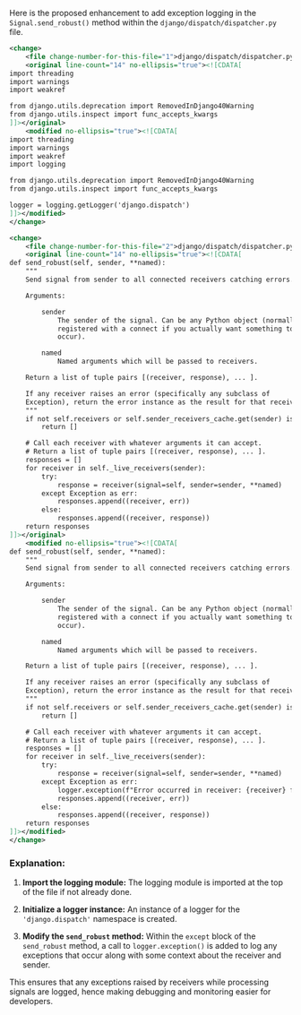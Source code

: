 Here is the proposed enhancement to add exception logging in the `Signal.send_robust()` method within the `django/dispatch/dispatcher.py` file.

```xml
<change>
    <file change-number-for-this-file="1">django/dispatch/dispatcher.py</file>
    <original line-count="14" no-ellipsis="true"><![CDATA[
import threading
import warnings
import weakref

from django.utils.deprecation import RemovedInDjango40Warning
from django.utils.inspect import func_accepts_kwargs
]]></original>
    <modified no-ellipsis="true"><![CDATA[
import threading
import warnings
import weakref
import logging

from django.utils.deprecation import RemovedInDjango40Warning
from django.utils.inspect import func_accepts_kwargs

logger = logging.getLogger('django.dispatch')
]]></modified>
</change>

<change>
    <file change-number-for-this-file="2">django/dispatch/dispatcher.py</file>
    <original line-count="14" no-ellipsis="true"><![CDATA[
def send_robust(self, sender, **named):
    """
    Send signal from sender to all connected receivers catching errors.

    Arguments:

        sender
            The sender of the signal. Can be any Python object (normally one
            registered with a connect if you actually want something to
            occur).

        named
            Named arguments which will be passed to receivers.

    Return a list of tuple pairs [(receiver, response), ... ].

    If any receiver raises an error (specifically any subclass of
    Exception), return the error instance as the result for that receiver.
    """
    if not self.receivers or self.sender_receivers_cache.get(sender) is NO_RECEIVERS:
        return []

    # Call each receiver with whatever arguments it can accept.
    # Return a list of tuple pairs [(receiver, response), ... ].
    responses = []
    for receiver in self._live_receivers(sender):
        try:
            response = receiver(signal=self, sender=sender, **named)
        except Exception as err:
            responses.append((receiver, err))
        else:
            responses.append((receiver, response))
    return responses
]]></original>
    <modified no-ellipsis="true"><![CDATA[
def send_robust(self, sender, **named):
    """
    Send signal from sender to all connected receivers catching errors.

    Arguments:

        sender
            The sender of the signal. Can be any Python object (normally one
            registered with a connect if you actually want something to
            occur).

        named
            Named arguments which will be passed to receivers.

    Return a list of tuple pairs [(receiver, response), ... ].

    If any receiver raises an error (specifically any subclass of
    Exception), return the error instance as the result for that receiver.
    """
    if not self.receivers or self.sender_receivers_cache.get(sender) is NO_RECEIVERS:
        return []

    # Call each receiver with whatever arguments it can accept.
    # Return a list of tuple pairs [(receiver, response), ... ].
    responses = []
    for receiver in self._live_receivers(sender):
        try:
            response = receiver(signal=self, sender=sender, **named)
        except Exception as err:
            logger.exception(f"Error occurred in receiver: {receiver} from sender: {sender}")
            responses.append((receiver, err))
        else:
            responses.append((receiver, response))
    return responses
]]></modified>
</change>
```

### Explanation:

1. **Import the logging module:**
   The logging module is imported at the top of the file if not already done.

2. **Initialize a logger instance:**
   An instance of a logger for the `'django.dispatch'` namespace is created.

3. **Modify the `send_robust` method:**
   Within the `except` block of the `send_robust` method, a call to `logger.exception()` is added to log any exceptions that occur along with some context about the receiver and sender.

This ensures that any exceptions raised by receivers while processing signals are logged, hence making debugging and monitoring easier for developers.
